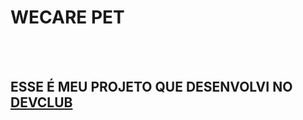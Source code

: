 <h1> WECARE PET</h1>
<BR>
<BR>
<H2>ESSE É MEU PROJETO QUE DESENVOLVI NO <a href="https://aulas.devclub.com.br/m/lessons/git-github-devclub-full-stack">DEVCLUB</a></H2>
<br>
<br>
<img src="">
